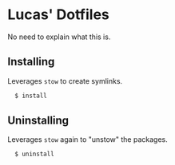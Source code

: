 # Lucas' Dotfiles

No need to explain what this is. 

## Installing

Leverages `stow` to create symlinks. 

```sh
  $ install 
```

## Uninstalling 

Leverages `stow` again to "unstow" the packages. 

```
  $ uninstall 
```

